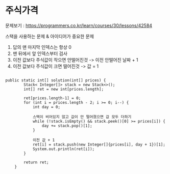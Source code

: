 # 주식가격

문제보기 : <https://programmers.co.kr/learn/courses/30/lessons/42584>

스택을 사용하는 문제 & 아이디어가 중요한 문제

1. 답의 맨 마지막 인덱스는 항상 0
2. 맨 뒤에서 앞 인덱스부터 검사
3. 이전 값보다 주식값이 작으면 안떨어진것 -> 이전 안떨어진 날짜 + 1
4. 이전 값보다 주식값이 크면 떨어진것 -> 값 = 1 

<pre><code>
public static int[] solution(int[] prices) {
        Stack< Integer[]> stack = new Stack<>();
        int[] ret = new int[prices.length];

        ret[prices.length-1] = 0;
        for (int i = prices.length - 2; i >= 0; i--) {
            int day = 0;

            스택이 비어있지 않고 값이 안 떨어졌으면 값 모두 더하기
            while (!stack.isEmpty() && stack.peek()[0] >= prices[i]) {
                day += stack.pop()[1];
            }

            이전 값 + 1
            ret[i] = stack.push(new Integer[]{prices[i], day + 1})[1];
            System.out.println(ret[i]);
        }

        return ret;
    }


</code></pre>

